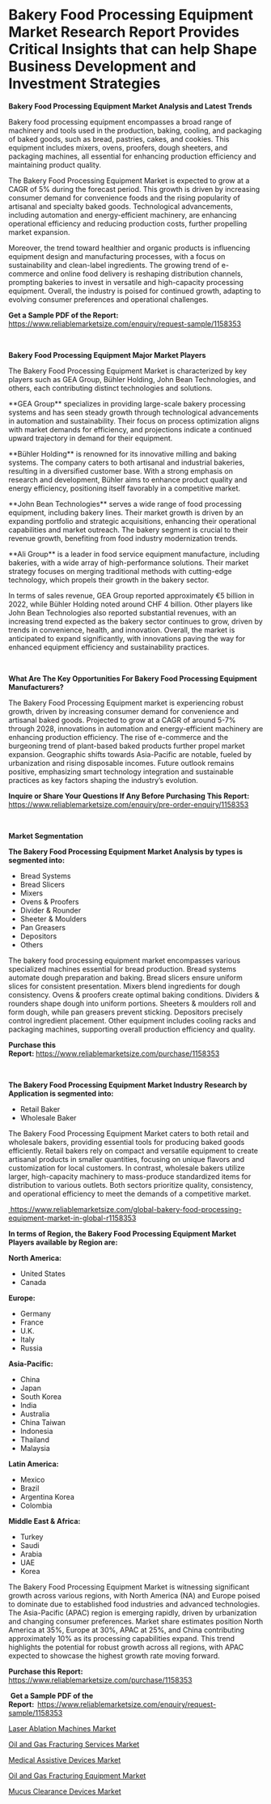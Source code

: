 <p><h1>Bakery Food Processing Equipment Market Research Report Provides Critical Insights that can help Shape Business Development and Investment Strategies</h1></p><p><strong>Bakery Food Processing Equipment Market Analysis and Latest Trends</strong></p>
<p><p>Bakery food processing equipment encompasses a broad range of machinery and tools used in the production, baking, cooling, and packaging of baked goods, such as bread, pastries, cakes, and cookies. This equipment includes mixers, ovens, proofers, dough sheeters, and packaging machines, all essential for enhancing production efficiency and maintaining product quality.</p><p>The Bakery Food Processing Equipment Market is expected to grow at a CAGR of 5% during the forecast period. This growth is driven by increasing consumer demand for convenience foods and the rising popularity of artisanal and specialty baked goods. Technological advancements, including automation and energy-efficient machinery, are enhancing operational efficiency and reducing production costs, further propelling market expansion. </p><p>Moreover, the trend toward healthier and organic products is influencing equipment design and manufacturing processes, with a focus on sustainability and clean-label ingredients. The growing trend of e-commerce and online food delivery is reshaping distribution channels, prompting bakeries to invest in versatile and high-capacity processing equipment. Overall, the industry is poised for continued growth, adapting to evolving consumer preferences and operational challenges.</p></p>
<p><strong>Get a Sample PDF of the Report:&nbsp;</strong> <a href="https://www.reliablemarketsize.com/enquiry/request-sample/1158353?utm_campaign=1842&utm_medium=2&utm_source=Github&utm_content=ia&utm_term=05122024&utm_id=bakery-food-processing-equipment">https://www.reliablemarketsize.com/enquiry/request-sample/1158353</a></p>
<p>&nbsp;</p>
<p><strong>Bakery Food Processing Equipment Major Market Players</strong></p>
<p><p>The Bakery Food Processing Equipment Market is characterized by key players such as GEA Group, Bühler Holding, John Bean Technologies, and others, each contributing distinct technologies and solutions. </p><p>**GEA Group** specializes in providing large-scale bakery processing systems and has seen steady growth through technological advancements in automation and sustainability. Their focus on process optimization aligns with market demands for efficiency, and projections indicate a continued upward trajectory in demand for their equipment.</p><p>**Bühler Holding** is renowned for its innovative milling and baking systems. The company caters to both artisanal and industrial bakeries, resulting in a diversified customer base. With a strong emphasis on research and development, Bühler aims to enhance product quality and energy efficiency, positioning itself favorably in a competitive market.</p><p>**John Bean Technologies** serves a wide range of food processing equipment, including bakery lines. Their market growth is driven by an expanding portfolio and strategic acquisitions, enhancing their operational capabilities and market outreach. The bakery segment is crucial to their revenue growth, benefiting from food industry modernization trends.</p><p>**Ali Group** is a leader in food service equipment manufacture, including bakeries, with a wide array of high-performance solutions. Their market strategy focuses on merging traditional methods with cutting-edge technology, which propels their growth in the bakery sector.</p><p>In terms of sales revenue, GEA Group reported approximately €5 billion in 2022, while Bühler Holding noted around CHF 4 billion. Other players like John Bean Technologies also reported substantial revenues, with an increasing trend expected as the bakery sector continues to grow, driven by trends in convenience, health, and innovation. Overall, the market is anticipated to expand significantly, with innovations paving the way for enhanced equipment efficiency and sustainability practices.</p></p>
<p>&nbsp;</p>
<p><strong>What Are The Key Opportunities For Bakery Food Processing Equipment Manufacturers?</strong></p>
<p><p>The Bakery Food Processing Equipment market is experiencing robust growth, driven by increasing consumer demand for convenience and artisanal baked goods. Projected to grow at a CAGR of around 5-7% through 2028, innovations in automation and energy-efficient machinery are enhancing production efficiency. The rise of e-commerce and the burgeoning trend of plant-based baked products further propel market expansion. Geographic shifts towards Asia-Pacific are notable, fueled by urbanization and rising disposable incomes. Future outlook remains positive, emphasizing smart technology integration and sustainable practices as key factors shaping the industry’s evolution.</p></p>
<p><strong>Inquire or Share Your Questions If Any Before Purchasing This Report:</strong> <a href="https://www.reliablemarketsize.com/enquiry/pre-order-enquiry/1158353?utm_campaign=1842&utm_medium=2&utm_source=Github&utm_content=ia&utm_term=05122024&utm_id=bakery-food-processing-equipment">https://www.reliablemarketsize.com/enquiry/pre-order-enquiry/1158353</a></p>
<p>&nbsp;</p>
<p><strong>Market Segmentation</strong></p>
<p><strong>The Bakery Food Processing Equipment Market Analysis by types is segmented into:</strong></p>
<p><ul><li>Bread Systems</li><li>Bread Slicers</li><li>Mixers</li><li>Ovens & Proofers</li><li>Divider & Rounder</li><li>Sheeter & Moulders</li><li>Pan Greasers</li><li>Depositors</li><li>Others</li></ul></p>
<p><p>The bakery food processing equipment market encompasses various specialized machines essential for bread production. Bread systems automate dough preparation and baking. Bread slicers ensure uniform slices for consistent presentation. Mixers blend ingredients for dough consistency. Ovens & proofers create optimal baking conditions. Dividers & rounders shape dough into uniform portions. Sheeters & moulders roll and form dough, while pan greasers prevent sticking. Depositors precisely control ingredient placement. Other equipment includes cooling racks and packaging machines, supporting overall production efficiency and quality.</p></p>
<p><strong>Purchase this Report:&nbsp;</strong><a href="https://www.reliablemarketsize.com/purchase/1158353?utm_campaign=1842&utm_medium=2&utm_source=Github&utm_content=ia&utm_term=05122024&utm_id=bakery-food-processing-equipment">https://www.reliablemarketsize.com/purchase/1158353</a></p>
<p>&nbsp;</p>
<p><strong>The Bakery Food Processing Equipment Market Industry Research by Application is segmented into:</strong></p>
<p><ul><li>Retail Baker</li><li>Wholesale Baker</li></ul></p>
<p><p>The Bakery Food Processing Equipment Market caters to both retail and wholesale bakers, providing essential tools for producing baked goods efficiently. Retail bakers rely on compact and versatile equipment to create artisanal products in smaller quantities, focusing on unique flavors and customization for local customers. In contrast, wholesale bakers utilize larger, high-capacity machinery to mass-produce standardized items for distribution to various outlets. Both sectors prioritize quality, consistency, and operational efficiency to meet the demands of a competitive market.</p></p>
<p><a href="https://www.reliablemarketsize.com/global-bakery-food-processing-equipment-market-in-global-r1158353?utm_campaign=1842&utm_medium=2&utm_source=Github&utm_content=ia&utm_term=05122024&utm_id=bakery-food-processing-equipment">&nbsp;https://www.reliablemarketsize.com/global-bakery-food-processing-equipment-market-in-global-r1158353</a></p>
<p><strong>In terms of Region, the Bakery Food Processing Equipment Market Players available by Region are:</strong></p>
<p>
    <p> <strong> North America: </strong>
        <ul>
            <li>United States</li>
            <li>Canada</li>
        </ul>
        </p> 
    <p> <strong> Europe: </strong>
        <ul>
            <li>Germany</li>
            <li>France</li>
            <li>U.K.</li>
            <li>Italy</li>
            <li>Russia</li>
        </ul>
        </p> 
    <p> <strong> Asia-Pacific: </strong>
        <ul>
            <li>China</li>
            <li>Japan</li>
            <li>South Korea</li>
            <li>India</li>
            <li>Australia</li>
            <li>China Taiwan</li>
            <li>Indonesia</li>
            <li>Thailand</li>
            <li>Malaysia</li>
        </ul>
        </p> 
    <p> <strong> Latin America: </strong>
        <ul>
            <li>Mexico</li>
            <li>Brazil</li>
            <li>Argentina Korea</li>
            <li>Colombia</li>
        </ul>
        </p> 
    <p> <strong> Middle East & Africa: </strong>
        <ul>
            <li>Turkey</li>
            <li>Saudi</li>
            <li>Arabia</li>
            <li>UAE</li>
            <li>Korea</li>
        </ul>
    </p>
    </p>
<p><p>The Bakery Food Processing Equipment Market is witnessing significant growth across various regions, with North America (NA) and Europe poised to dominate due to established food industries and advanced technologies. The Asia-Pacific (APAC) region is emerging rapidly, driven by urbanization and changing consumer preferences. Market share estimates position North America at 35%, Europe at 30%, APAC at 25%, and China contributing approximately 10% as its processing capabilities expand. This trend highlights the potential for robust growth across all regions, with APAC expected to showcase the highest growth rate moving forward.</p></p>
<p><strong>Purchase this Report: </strong><a href="https://www.reliablemarketsize.com/purchase/1158353?utm_campaign=1842&utm_medium=2&utm_source=Github&utm_content=ia&utm_term=05122024&utm_id=bakery-food-processing-equipment">https://www.reliablemarketsize.com/purchase/1158353</a></p>
<p>&nbsp;<strong>Get a Sample PDF of the Report:&nbsp;&nbsp;</strong><a href="https://www.reliablemarketsize.com/enquiry/request-sample/1158353?utm_campaign=1842&utm_medium=2&utm_source=Github&utm_content=ia&utm_term=05122024&utm_id=bakery-food-processing-equipment">https://www.reliablemarketsize.com/enquiry/request-sample/1158353</a></p>
<p><strong></strong></p>
<p><p><a href="https://github.com/RoccoManning/Market-Research-Report-List-7/blob/main/laser-ablation-machines-market.md?utm_campaign=1842&utm_medium=2&utm_source=Github&utm_content=ia&utm_term=05122024&utm_id=bakery-food-processing-equipment">Laser Ablation Machines Market</a></p><p><a href="https://issuu.com/reportprime-2/docs/oil-and-gas-fracturing-services-market-size-2030.p?utm_campaign=1842&utm_medium=2&utm_source=Github&utm_content=ia&utm_term=05122024&utm_id=bakery-food-processing-equipment">Oil and Gas Fracturing Services Market</a></p><p><a href="https://www.linkedin.com/pulse/providing-both-historical-trends-future-projections-medical-pu1oc?utm_campaign=1842&utm_medium=2&utm_source=Github&utm_content=ia&utm_term=05122024&utm_id=bakery-food-processing-equipment">Medical Assistive Devices Market</a></p><p><a href="https://issuu.com/reportprime-2/docs/oil-and-gas-fracturing-equipment-market-size-2030.?utm_campaign=1842&utm_medium=2&utm_source=Github&utm_content=ia&utm_term=05122024&utm_id=bakery-food-processing-equipment">Oil and Gas Fracturing Equipment Market</a></p><p><a href="https://www.linkedin.com/pulse/mucus-clearance-devices-industry-research-covering-multiple-qge4c?utm_campaign=1842&utm_medium=2&utm_source=Github&utm_content=ia&utm_term=05122024&utm_id=bakery-food-processing-equipment">Mucus Clearance Devices Market</a></p></p>